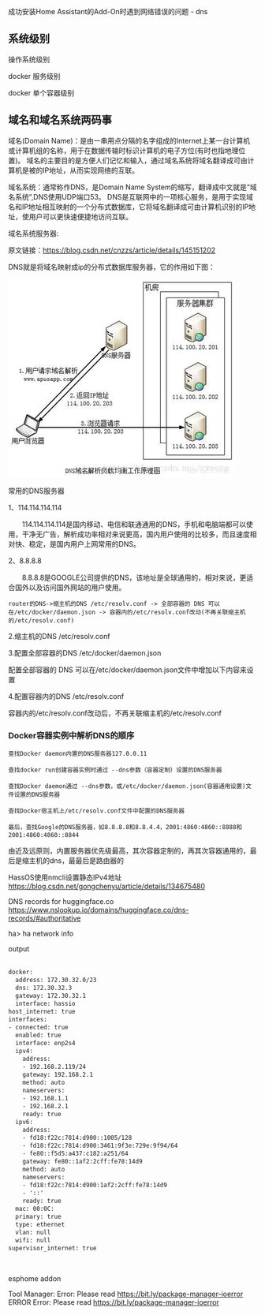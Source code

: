 成功安装Home Assistant的Add-On时遇到网络错误的问题 - dns


##  系统级别

操作系统级别

docker 服务级别

docker 单个容器级别


## 域名和域名系统两码事
域名(Domain Name)：是由一串用点分隔的名字组成的Internet上某一台计算机或计算机组的名称，用于在数据传输时标识计算机的电子方位(有时也指地理位置)。
域名的主要目的是方便人们记忆和输入，通过域名系统将域名翻译成可由计算机是被的IP地址，从而实现网络的互联。
 
域名系统：通常称作DNS，是Domain Name System的缩写，翻译成中文就是“域名系统”,DNS使用UDP端口53。
DNS是互联网中的一项核心服务，是用于实现域名和IP地址相互映射的一个分布式数据库，它将域名翻译成可由计算机识别的IP地址，使用户可以更快速便捷地访问互联。

域名系统服务器:


                        
原文链接：https://blog.csdn.net/cnzzs/article/details/145151202



DNS就是将域名映射成ip的分布式数据库服务器，它的作用如下图：

![这是图片](../img/Network-dns-3.jpg "Magic Gardens")

常用的DNS服务器

1、114.114.114.114

　　114.114.114.114是国内移动、电信和联通通用的DNS，手机和电脑端都可以使用，干净无广告，解析成功率相对来说更高，国内用户使用的比较多，而且速度相对快、稳定，是国内用户上网常用的DNS。

2、8.8.8.8

　　8.8.8.8是GOOGLE公司提供的DNS，该地址是全球通用的，相对来说，更适合国外以及访问国外网站的用户使用。

~~~
router的DNS->缩主机的DNS /etc/resolv.conf -> 全部容器的 DNS 可以在/etc/docker/daemon.json -> 容器内的/etc/resolv.conf改动(不再关联缩主机的/etc/resolv.conf)
~~~

2.缩主机的DNS /etc/resolv.conf

3.配置全部容器的DNS /etc/docker/daemon.json

配置全部容器的 DNS 可以在/etc/docker/daemon.json文件中增加以下内容来设置

4.配置容器内的DNS /etc/resolv.conf

容器内的/etc/resolv.conf改动后，不再关联缩主机的/etc/resolv.conf


### Docker容器实例中解析DNS的顺序
~~~
查找Docker daemon内置的DNS服务器127.0.0.11

查找docker run创建容器实例时通过 --dns参数（容器定制）设置的DNS服务器

查找Docker daemon通过 --dns参数，或/etc/docker/daemon.json(容器通用设置)文件设置的DNS服务器

查找Docker宿主机上/etc/resolv.conf文件中配置的DNS服务器

最后，查找Google的DNS服务器，如8.8.8.8和8.8.4.4，2001:4860:4860::8888和2001:4860:4860::8844
~~~
由近及远原则，内置服务器优先级最高，其次容器定制的，再其次容器通用的，最后是缩主机的dns，最最后是路由器的


HassOS使用nmcli设置静态IPv4地址
https://blog.csdn.net/gongchenyu/article/details/134675480

DNS records for huggingface.co
https://www.nslookup.io/domains/huggingface.co/dns-records/#authoritative

ha> ha network info 

output
~~~
                    
docker:
  address: 172.30.32.0/23
  dns: 172.30.32.3
  gateway: 172.30.32.1
  interface: hassio
host_internet: true
interfaces:
- connected: true
  enabled: true
  interface: enp2s4
  ipv4:
    address:
    - 192.168.2.119/24
    gateway: 192.168.2.1
    method: auto
    nameservers:
    - 192.168.1.1
    - 192.168.2.1
    ready: true
  ipv6:
    address:
    - fd18:f22c:7814:d900::1005/128
    - fd18:f22c:7814:d900:3461:9f3e:729e:9f94/64
    - fe80::f5d5:a437:c182:a251/64
    gateway: fe80::1af2:2cff:fe78:14d9
    method: auto
    nameservers:
    - fd18:f22c:7814:d900:1af2:2cff:fe78:14d9
    - '::'
    ready: true
  mac: 00:0C:
  primary: true
  type: ethernet
  vlan: null
  wifi: null
supervisor_internet: true



~~~


esphome addon

Tool Manager: Error: Please read https://bit.ly/package-manager-ioerror
ERROR Error: Please read https://bit.ly/package-manager-ioerror
